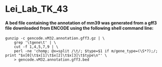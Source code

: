 # Lei_Lab_TK_43

#### A bed file containing the annotation of mm39 was generated from a gff3 file downloaded from ENCODE using the following shell command line:
```
gunzip -c gencode.vM32.annotation.gff3.gz | \
	grep '\tgene\t' | \
	cut -f 1,4,5,7,9 | \
	perl -ne 'chomp; @x=split /\t/; $type=$1 if m/gene_type=(\S*?);/; print "$x[0]\t$x[1]\t$x[2]\t$x[3]\t$type\n"' \
	> gencode.vM32.annotation.gff3.bed
```
